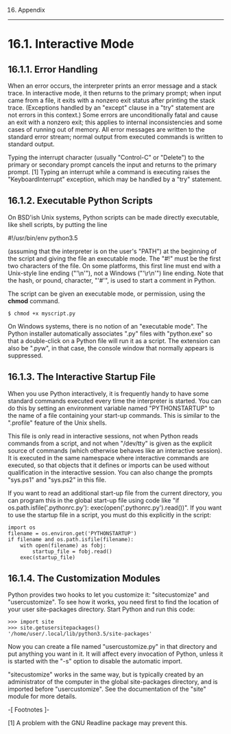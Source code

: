 16. Appendix
************


16.1. Interactive Mode
======================


16.1.1. Error Handling
----------------------

When an error occurs, the interpreter prints an error message and a stack trace. In interactive mode, it then returns to the primary prompt; when input came from a file, it exits with a nonzero exit status after printing the stack trace. (Exceptions handled by an "except" clause in a "try" statement are not errors in this context.) Some errors are unconditionally fatal and cause an exit with a nonzero exit; this applies to internal inconsistencies and some cases of running out of memory.  All error messages are written to the standard error stream; normal output from executed commands is written to standard output.

Typing the interrupt character (usually "Control-C" or "Delete") to the primary or secondary prompt cancels the input and returns to the primary prompt. [1] Typing an interrupt while a command is executing raises the "KeyboardInterrupt" exception, which may be handled by a "try" statement.


16.1.2. Executable Python Scripts
---------------------------------

On BSD'ish Unix systems, Python scripts can be made directly executable, like shell scripts, by putting the line

   #!/usr/bin/env python3.5

(assuming that the interpreter is on the user's "PATH") at the beginning of the script and giving the file an executable mode.  The "#!" must be the first two characters of the file.  On some platforms, this first line must end with a Unix-style line ending ("'\n'"), not a Windows ("'\r\n'") line ending.  Note that the hash, or pound, character, "'#'", is used to start a comment in Python.

The script can be given an executable mode, or permission, using the **chmod** command.

    $ chmod +x myscript.py

On Windows systems, there is no notion of an "executable mode".  The Python installer automatically associates ".py" files with "python.exe" so that a double-click on a Python file will run it as a script.  The extension can also be ".pyw", in that case, the console window that normally appears is suppressed.


16.1.3. The Interactive Startup File
------------------------------------

When you use Python interactively, it is frequently handy to have some standard commands executed every time the interpreter is started.  You can do this by setting an environment variable named "PYTHONSTARTUP" to the name of a file containing your start-up commands.  This is similar to the ".profile" feature of the Unix shells.

This file is only read in interactive sessions, not when Python reads commands from a script, and not when "/dev/tty" is given as the explicit source of commands (which otherwise behaves like an interactive session).  It is executed in the same namespace where interactive commands are executed, so that objects that it defines or imports can be used without qualification in the interactive session. You can also change the prompts "sys.ps1" and "sys.ps2" in this file.

If you want to read an additional start-up file from the current directory, you can program this in the global start-up file using code like "if os.path.isfile('.pythonrc.py'): exec(open('.pythonrc.py').read())". If you want to use the startup file in a script, you must do this explicitly in the script:

    import os
    filename = os.environ.get('PYTHONSTARTUP')
    if filename and os.path.isfile(filename):
        with open(filename) as fobj:
            startup_file = fobj.read()
        exec(startup_file)


16.1.4. The Customization Modules
---------------------------------

Python provides two hooks to let you customize it: "sitecustomize" and "usercustomize".  To see how it works, you need first to find the location of your user site-packages directory.  Start Python and run this code:

    >>> import site
    >>> site.getusersitepackages()
    '/home/user/.local/lib/python3.5/site-packages'

Now you can create a file named "usercustomize.py" in that directory and put anything you want in it.  It will affect every invocation of Python, unless it is started with the "-s" option to disable the automatic import.

"sitecustomize" works in the same way, but is typically created by an administrator of the computer in the global site-packages directory, and is imported before "usercustomize".  See the documentation of the "site" module for more details.

-[ Footnotes ]-

[1] A problem with the GNU Readline package may prevent this.
